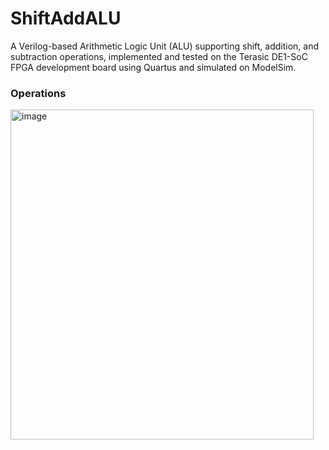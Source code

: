 # ShiftAddALU
A Verilog-based Arithmetic Logic Unit (ALU) supporting shift, addition, and subtraction operations, implemented and tested on the Terasic DE1-SoC FPGA development board using Quartus and simulated on ModelSim.

### Operations

<img width="485" height="528" alt="image" src="https://github.com/user-attachments/assets/4cf66b6f-e19a-428d-97b0-9bb8dd6f234e" />
